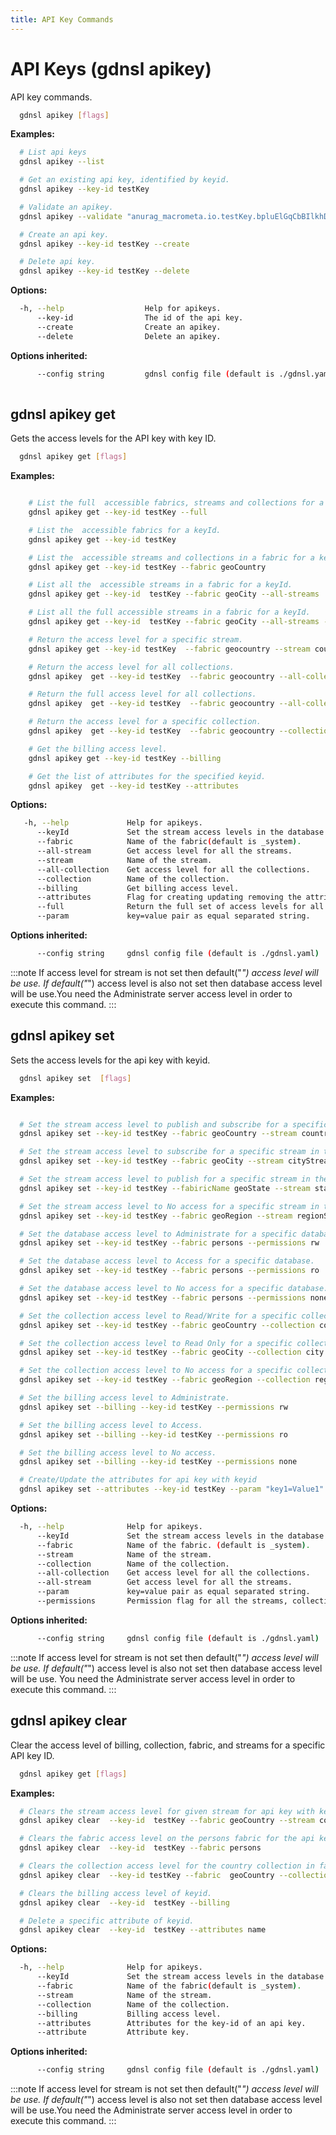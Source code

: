 ```yaml
---
title: API Key Commands
---
```


# API Keys (gdnsl apikey)

API key commands.

```bash
  gdnsl apikey [flags]
```

**Examples:**

```bash
  # List api keys
  gdnsl apikey --list

  # Get an existing api key, identified by keyid.
  gdnsl apikey --key-id testKey

  # Validate an apikey.
  gdnsl apikey --validate "anurag_macrometa.io.testKey.bpluElGqCbBIlkhDQrVsu4zBB2GxtPb3YCWcNsXSInmn"

  # Create an api key.
  gdnsl apikey --key-id testKey --create 

  # Delete api key.
  gdnsl apikey --key-id testKey --delete   
```

**Options:**

```bash
  -h, --help                  Help for apikeys.
      --key-id                The id of the api key.
      --create                Create an apikey.
      --delete                Delete an apikey.
```

**Options inherited:**

```bash
      --config string         gdnsl config file (default is ./gdnsl.yaml)
 
```

## gdnsl apikey get

Gets the access levels for the API key with key ID.

```bash
  gdnsl apikey get [flags]
```

**Examples:**

```bash

	# List the full  accessible fabrics, streams and collections for a keyId. 
	gdnsl apikey get --key-id testKey --full  

	# List the  accessible fabrics for a keyId. 
	gdnsl apikey get --key-id testKey 

	# List the  accessible streams and collections in a fabric for a keyId. 
	gdnsl apikey get --key-id testKey --fabric geoCountry  

	# List all the  accessible streams in a fabric for a keyId.
	gdnsl apikey get --key-id  testKey --fabric geoCity --all-streams 

	# List all the full accessible streams in a fabric for a keyId.
	gdnsl apikey get --key-id  testKey --fabric geoCity --all-streams --full 

	# Return the access level for a specific stream.
	gdnsl apikey get --key-id testKey  --fabric geocountry --stream countryStream 

	# Return the access level for all collections.
	gdnsl apikey  get --key-id testKey  --fabric geocountry --all-collections 

	# Return the full access level for all collections.
	gdnsl apikey  get --key-id testKey  --fabric geocountry --all-collections --full 

	# Return the access level for a specific collection.
	gdnsl apikey  get --key-id testKey  --fabric geocountry --collection country 

	# Get the billing access level.
	gdnsl apikey get --key-id testKey --billing

	# Get the list of attributes for the specified keyid.
	gdnsl apikey  get --key-id testKey --attributes 

```

**Options:**

```bash
   -h, --help             Help for apikeys.
      --keyId             Set the stream access levels in the database dbname of api key with keyid.
      --fabric            Name of the fabric(default is _system).
      --all-stream        Get access level for all the streams.
      --stream            Name of the stream.      
      --all-collection    Get access level for all the collections.
      --collection        Name of the collection.
      --billing           Get billing access level.
      --attributes        Flag for creating updating removing the attributes.
      --full              Return the full set of access levels for all databases and all collections.
      --param             key=value pair as equal separated string.
```

**Options inherited:**

```bash
      --config string     gdnsl config file (default is ./gdnsl.yaml)
```

:::note
If access level for stream is not set then default("_") access level will be use. If default("_") access level is also not set then database access level will be use.You need the Administrate server access level in order to execute this command.
:::

## gdnsl apikey set

Sets the access levels for the api key with keyid.

```bash
  gdnsl apikey set  [flags] 
```

**Examples:**

```bash

  # Set the stream access level to publish and subscribe for a specific stream in the database.
  gdnsl apikey set --key-id testKey --fabric geoCountry --stream countryStream --permissions rw

  # Set the stream access level to subscribe for a specific stream in the database.
  gdnsl apikey set --key-id testKey --fabric geoCity --stream cityStream --permissions ro

  # Set the stream access level to publish for a specific stream in the database. 
  gdnsl apikey set --key-id testKey --fabiricName geoState --stream stateStream --permissions wo

  # Set the stream access level to No access for a specific stream in the database. 
  gdnsl apikey set --key-id testKey --fabric geoRegion --stream regionStream --permissions none

  # Set the database access level to Administrate for a specific database. 
  gdnsl apikey set --key-id testKey --fabric persons --permissions rw

  # Set the database access level to Access for a specific database. 
  gdnsl apikey set --key-id testKey --fabric persons --permissions ro

  # Set the database access level to No access for a specific database. 
  gdnsl apikey set --key-id testKey --fabric persons --permissions none

  # Set the collection access level to Read/Write for a specific collection in the database.
  gdnsl apikey set --key-id testKey --fabric geoCountry --collection country --permissions rw

  # Set the collection access level to Read Only for a specific collection in the databas.
  gdnsl apikey set --key-id testKey --fabric geoCity --collection city --permissions ro

  # Set the collection access level to No access for a specific collection in the database. 
  gdnsl apikey set --key-id testKey --fabric geoRegion --collection region --permissions none

  # Set the billing access level to Administrate.
  gdnsl apikey set --billing --key-id testKey --permissions rw

  # Set the billing access level to Access.
  gdnsl apikey set --billing --key-id testKey --permissions ro

  # Set the billing access level to No access. 
  gdnsl apikey set --billing --key-id testKey --permissions none

  # Create/Update the attributes for api key with keyid 
  gdnsl apikey set --attributes --key-id testKey --param "key1=Value1" --param "key2=Value2"

```

**Options:**

```bash
  -h, --help              Help for apikeys.
      --keyId             Set the stream access levels in the database dbname of api key with keyid.
      --fabric            Name of the fabric. (default is _system).
      --stream            Name of the stream.
      --collection        Name of the collection.
      --all-collection    Get access level for all the collections.
      --all-stream        Get access level for all the streams.
      --param             key=value pair as equal separated string.
      --permissions       Permission flag for all the streams, collections, fabric and billing.
```

**Options inherited:**

```bash
      --config string     gdnsl config file (default is ./gdnsl.yaml)
```

:::note
If access level for stream is not set then default("_") access level will be use. If default("_") access level is also not set then database access level will be use. You need the Administrate server access level in order to execute this command.
:::

## gdnsl apikey clear

Clear the access level of billing, collection, fabric, and streams for a specific API key ID.

```bash
  gdnsl apikey get [flags]
```

**Examples:**

```bash
  # Clears the stream access level for given stream for api key with keyid.
  gdnsl apikey clear  --key-id  testKey --fabric geoCountry --stream countryStream

  # Clears the fabric access level on the persons fabric for the api key with keyid.
  gdnsl apikey clear  --key-id  testKey --fabric persons

  # Clears the collection access level for the country collection in fabric geoCountry for the api key with keyid.
  gdnsl apikey clear  --key-id testKey --fabric  geoCountry --collection country

  # Clears the billing access level of keyid.
  gdnsl apikey clear  --key-id  testKey --billing

  # Delete a specific attribute of keyid.
  gdnsl apikey clear  --key-id  testKey --attributes name
```

**Options:**

```bash
  -h, --help              Help for apikeys.
      --keyId             Set the stream access levels in the database dbname of api key with keyid.
      --fabric            Name of the fabric(default is _system).
      --stream            Name of the stream.      
      --collection        Name of the collection.
      --billing           Billing access level.
      --attributes        Attributes for the key-id of an api key.
      --attribute         Attribute key.
```

**Options inherited:**

```bash
      --config string     gdnsl config file (default is ./gdnsl.yaml) 
```

:::note
If access level for stream is not set then default("_") access level will be use. If default("_") access level is also not set then database access level will be use.You need the Administrate server access level in order to execute this command.
:::
